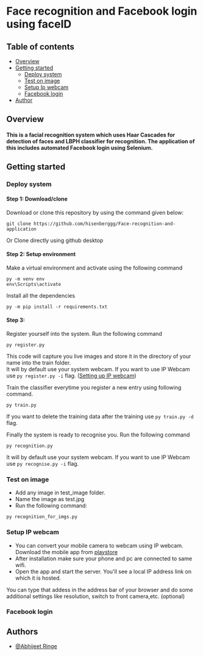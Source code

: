 # Face recognition and Facebook login using faceID

## Table of contents
* [Overview](#overview)
* [Getting started](#gettingstarted)
  * [Deploy system](#deploy)
  * [Test on image](#testimage)
  * [Setup Ip webcam](#ipwebcam)
  * [Facebook login](#fblogin)
* [Author](#author)

## Overview


#### This is a facial recognition system which uses Haar Cascades for detection of faces and LBPH classifier for recognition. The application of this includes automated Facebook login using Selenium.



## Getting started    <div id="gettingstarted"></div>

### Deploy system <div id="deploy"></div>

#### Step 1: Download/clone

Download or clone this repository by using the command given below:

```
git clone https://github.com/hisenberggg/Face-recognition-and-application
```
Or
Clone directly using github desktop


#### Step 2: Setup environment

Make a virtual environment and activate using the following command

```
py -m venv env
env\Scripts\activate
```

Install all the dependencies
```
py -m pip install -r requirements.txt
```

#### Step 3: 
Register yourself into the system. Run the following command
```
py register.py
```
This code will capture you live images and store it in the directory of your name into the train folder.<br>
It will by default use your system webcam. If you want to use IP Webcam use `py register.py -i` flag. (<a href="#ipwebcam">Setting up IP webcam</a>)


Train the classifier everytime you register a new entry using following command.
```
py train.py
```
If you want to delete the training data after the training use `py train.py -d` flag.

Finally the system is ready to recognise you. Run the following command
```
py recognition.py
```
It will by default use your system webcam. If you want to use IP Webcam use `py recognise.py -i` flag.

### Test on image <div id="testimage"></div>
- Add any image in test_image folder. 
- Name the image as test.jpg
- Run the following command:
```
py recognition_for_imgs.py
```

### Setup IP webcam <div id="ipwebcam"></div>
- You can convert your mobile camera to webcam using IP webcam. Download the mobile app from <a href="https://play.google.com/store/apps/details?id=com.pas.webcam">playstore</a> <br>
- After installation make sure your phone and pc are connected to same wifi. <br>
- Open the app and start the server. You'll see a local IP address link on which it is hosted. 

You can type that addess in the address bar of your browser and do some additional settings like resolution, switch to front camera,etc. (optional)


### Facebook login <div id="fblogin"></div>


## Authors <div id="author"></div>

- [@Abhijeet Ringe](https://www.linkedin.com/in/abhijeet-ringe-3ab01a195/)
